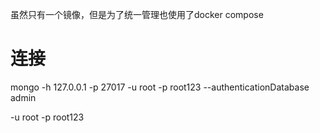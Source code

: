 虽然只有一个镜像，但是为了统一管理也使用了docker compose


# 连接

mongo -h 127.0.0.1 -p 27017 -u root -p root123 --authenticationDatabase admin

-u root -p root123 